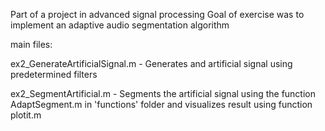 Part of a project in advanced signal processing
Goal of exercise was to implement an adaptive audio segmentation algorithm

main files:

ex2_GenerateArtificialSignal.m - Generates and artificial signal using predetermined filters

ex2_SegmentArtificial.m - Segments the artificial signal using the function AdaptSegment.m in 'functions' folder and visualizes result using function plotit.m

